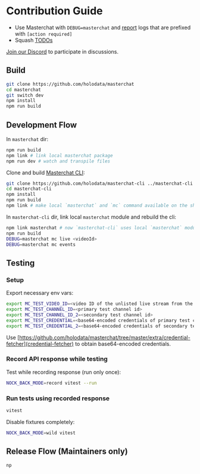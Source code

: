 # Contribution Guide

- Use Masterchat with `DEBUG=masterchat` and [report](https://github.com/holodata/masterchat/issues/new) logs that are prefixed with `[action required]`
- Squash [TODOs](https://github.com/holodata/masterchat/search?l=TypeScript&q=TODO)

[Join our Discord](https://holodata.org/discord) to participate in discussions.

## Build

```bash
git clone https://github.com/holodata/masterchat
cd masterchat
git switch dev
npm install
npm run build
```

## Development Flow

In `masterchat` dir:

```bash
npm run build
npm link # link local masterchat package
npm run dev # watch and transpile files
```

Clone and build [Masterchat CLI](https://github.com/holodata/masterchat-cli):

```bash
git clone https://github.com/holodata/masterchat-cli ../masterchat-cli
cd masterchat-cli
npm install
npm run build
npm link # make local `masterchat` and `mc` command available on the shell
```

In `masterchat-cli` dir, link local `masterchat` module and rebuild the cli:

```bash
npm link masterchat # now `masterchat-cli` uses local `masterchat` module
npm run build
DEBUG=masterchat mc live <videoId>
DEBUG=masterchat mc events
```

## Testing

### Setup

Export necessary env vars:

```bash
export MC_TEST_VIDEO_ID=<video ID of the unlisted live stream from the `MC_TEST_CHANNEL_ID` channel>
export MC_TEST_CHANNEL_ID=<primary test channel id>
export MC_TEST_CHANNEL_ID_2=<secondary test channel id>
export MC_TEST_CREDENTIAL=<base64-encoded credentials of primary test channel id>
export MC_TEST_CREDENTIAL_2=<base64-encoded credentials of secondary test channel id>
```

Use [https://github.com/holodata/masterchat/tree/master/extra/credential-fetcher](credential-fetcher) to obtain base64-encoded credentials.

### Record API response while testing

Test while recording response (run only once):

```bash
NOCK_BACK_MODE=record vitest --run
```

### Run tests using recorded response

```bash
vitest
```

Disable fixtures completely:

```bash
NOCK_BACK_MODE=wild vitest
```

## Release Flow (Maintainers only)

```
np
```

